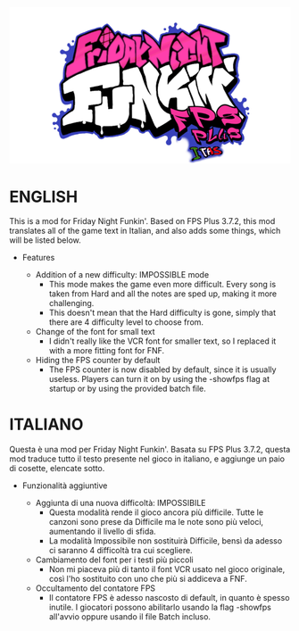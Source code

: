 ![](/art/readme/logo.png)

# ENGLISH
This is a mod for Friday Night Funkin'.
Based on FPS Plus 3.7.2, this mod translates all of the game text in Italian, and also adds some things, which will be listed below.

- Features

    - Addition of a new difficulty: IMPOSSIBLE mode
        - This mode makes the game even more difficult. Every song is taken from Hard and all the notes are sped up, making it more challenging.
        - This doesn't mean that the Hard difficulty is gone, simply that there are 4 difficulty level to choose from.
    - Change of the font for small text
        - I didn't really like the VCR font for smaller text, so I replaced it with a more fitting font for FNF.
    - Hiding the FPS counter by default
        - The FPS counter is now disabled by default, since it is usually useless. Players can turn it on by using the -showfps flag at startup or by using the provided batch file.


# ITALIANO
Questa è una mod per Friday Night Funkin'.
Basata su FPS Plus 3.7.2, questa mod traduce tutto il testo presente nel gioco in italiano, e aggiunge un paio di cosette, elencate sotto.

- Funzionalità aggiuntive

    - Aggiunta di una nuova difficoltà: IMPOSSIBILE
        - Questa modalità rende il gioco ancora più difficile. Tutte le canzoni sono prese da Difficile ma le note sono più veloci, aumentando il livello di sfida.
        - La modalità Impossibile non sostituirà Difficile, bensì da adesso ci saranno 4 difficoltà tra cui scegliere.
    - Cambiamento del font per i testi più piccoli
        - Non mi piaceva più di tanto il font VCR usato nel gioco originale, così l'ho sostituito con uno che più si addiceva a FNF.
    - Occultamento del contatore FPS
        - Il contatore FPS è adesso nascosto di default, in quanto è spesso inutile. I giocatori possono abilitarlo usando la flag -showfps all'avvio oppure usando il file Batch incluso.

